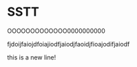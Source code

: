 SSTT
====
OOOOOOOOOOOOO0000000000

fjdoijfaiojdfoiajiodfjaiodjfaoidjfioajodifjaiodf


this is a new line!
